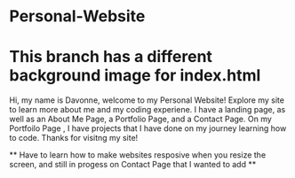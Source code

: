 # Personal-Website
# This branch has a different background image for index.html

Hi, my name is Davonne, welcome to my Personal Website! Explore my site to learn more about me and my coding experiene. I have a landing page, as well as an About Me Page, a Portfolio Page, and a Contact Page. On my Portfoilo Page , I have projects that I have done on my journey learning how to code. Thanks for visitng my site!

** Have to learn how to make websites resposive when you resize the screen, and still in progess on Contact Page that I wanted to add **
